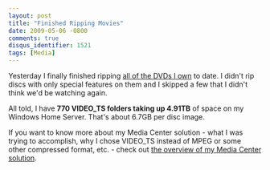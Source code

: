 ```yaml
---
layout: post
title: "Finished Ripping Movies"
date: 2009-05-06 -0800
comments: true
disqus_identifier: 1521
tags: [Media]
---
```

Yesterday I finally finished ripping [all of the DVDs I
own](http://www.invelos.com/dvdcollection.aspx/tillig) to date. I didn't
rip discs with only special features on them and I skipped a few that I
didn't think we'd be watching again.

All told, I have **770 VIDEO\_TS folders taking up 4.91TB** of space on
my Windows Home Server. That's about 6.7GB per disc image.

If you want to know more about my Media Center solution - what I was
trying to accomplish, why I chose VIDEO\_TS instead of MPEG or some
other compressed format, etc. - check out [the overview of my Media
Center
solution](/archive/2008/09/30/overview-of-my-media-center-solution.aspx).

